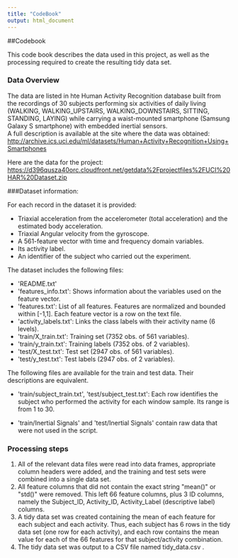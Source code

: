 ```yaml
---
title: "CodeBook"
output: html_document
---
```

##Codebook

This code book describes the data used in this project, as well as the processing required to create the resulting tidy data set.

### Data Overview
The data are listed in hte Human Activity Recognition database built from the recordings of 30 subjects performing six activities of daily living (WALKING, WALKING_UPSTAIRS, WALKING_DOWNSTAIRS, SITTING, STANDING, LAYING) while carrying a waist-mounted smartphone (Samsung Galaxy S smartphone) with embedded inertial sensors.  
A full description is available at the site where the data was obtained: 
http://archive.ics.uci.edu/ml/datasets/Human+Activity+Recognition+Using+Smartphones 

Here are the data for the project: 
https://d396qusza40orc.cloudfront.net/getdata%2Fprojectfiles%2FUCI%20HAR%20Dataset.zip 

###Dataset information:

For each record in the dataset it is provided: 


- Triaxial acceleration from the accelerometer (total acceleration) and the estimated body acceleration. 
- Triaxial Angular velocity from the gyroscope. 
- A 561-feature vector with time and frequency domain variables. 
- Its activity label. 
- An identifier of the subject who carried out the experiment.

The dataset includes the following files:


- 'README.txt'
- 'features_info.txt': Shows information about the variables used on the feature vector.
- 'features.txt': List of all features. Features are normalized and bounded within [-1,1]. Each feature vector is a row on the text file.
- 'activity_labels.txt': Links the class labels with their activity name (6 levels).
- 'train/X_train.txt': Training set (7352 obs. of 561 variables).
- 'train/y_train.txt': Training labels (7352 obs. of 2 variables).
- 'test/X_test.txt': Test set (2947 obs. of 561 variables).
- 'test/y_test.txt': Test labels (2947 obs. of 2 variables).

The following files are available for the train and test data. Their descriptions are equivalent. 

- 'train/subject_train.txt', 'test/subject_test.txt': Each row identifies the subject who performed the activity for each window sample. Its range is from 1 to 30. 

- 'train/Inertial Signals' and 'test/Inertial Signals' contain raw data that were not used in the script.

### Processing steps

1. All of the relevant data files were read into data frames, appropriate column headers were added, and the training and test sets were combined into a single data set.
2. All feature columns that did not contain the exact string "mean()" or "std()" were removed. This left 66 feature columns, plus 3 ID columns, namely the Subject_ID, Activity_ID, Activity_Label (descriptive label) columns.
3. A tidy data set was created containing the mean of each feature for each subject and each activity. Thus, each subject has 6 rows in the tidy data set (one row for each activity), and each row contains the mean value for each of the 66 features for that subject/activity combination.
4. The tidy data set was output to a CSV file named tidy_data.csv .
